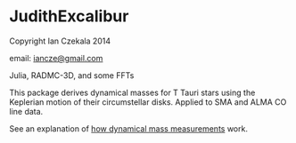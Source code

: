 JudithExcalibur
===============

Copyright Ian Czekala 2014

email: iancze@gmail.com

Julia, RADMC-3D, and some FFTs

This package derives dynamical masses for T Tauri stars using the Keplerian motion of their circumstellar disks. Applied to SMA and ALMA CO line data.

See an explanation of [how dynamical mass measurements](http://iancze.github.io/dynamical/) work.
